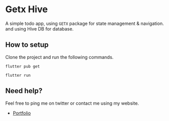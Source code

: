 # Getx Hive

A simple todo app, using `GETX` package for state management & navigation. and using Hive DB for database. 

## How to setup

Clone the project and run the following commands.

`flutter pub get`

`flutter run`


## Need help?
Feel free to ping me on twitter or contact me using my website. 

- [Portfolio](http://www.sebghatyusuf.com)
